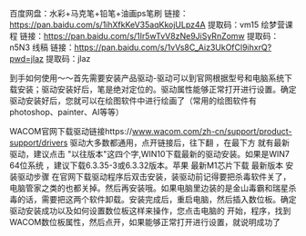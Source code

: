 百度网盘：水彩+马克笔+铅笔+油画ps笔刷 链接：https://pan.baidu.com/s/1ihXfkKeV35aqKkojULpz4A 提取码：vm15 绘梦营课程 链接：https://pan.baidu.com/s/1Ir5wTvV8zNe9JiSyRnZomw 提取码：n5N3 线稿 链接：https://pan.baidu.com/s/1vVs8C_Aiz3UkOfCl9ihxrQ?pwd=jlaz 提取码：jlaz



到手如何使用～～首先需要安装产品驱动-驱动可以到官网根据型号和电脑系统下载安装；驱动安装好后，笔是绝对定位的。驱动属性能够正常打开进行设置。确定驱动安装好后，您就可以在绘图软件中进行绘画了（常用的绘图软件有photoshop、painter、AI等等）

WACOM官网下载驱动链接https://www.wacom.com/zh-cn/support/product-support/drivers 驱动大多数都通用，点开链接后，往下翻 ，在最下方 就有最新驱动，建议点击 "以往版本"这四个字,WIN10下载最新的驱动安装。如果是WIN7 64位系统 ，建议下载6.3.35-3或6.3.32版本。苹果 最新M1芯片下载 最新版本 安装驱动步骤 在官网下载驱动程序后双击安装，装驱动前记得要把杀毒软件关了，电脑管家之类的也都关掉。然后再安装哦。如果电脑里边装的是金山毒霸和瑞星杀毒的话，需要把这两个软件卸载。安装完成后，重启电脑，然后插入数位板。确定驱动安装成功以及如何设置数位板这样来操作，您点击电脑的 开始，程序，找到WACOM数位板属性，然后点开，如果能够正常打开进行设置，就说明成功了

